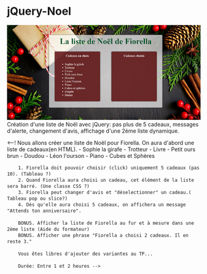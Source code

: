 # jQuery-Noel
![liste](/maquette-liste.png)
Création d'une liste de Noël avec jQuery: pas plus de 5 cadeaux, messages d'alerte, changement d'avis, affichage d'une 2ème liste dynamique.


<--! Nous allons créer une liste de Noël pour Fiorella.
        On aura d'abord une liste de cadeaux(en HTML).
        - Sophie la girafe 
        - Trotteur
        - Livre
        - Petit ours brun 
        - Doudou
        - Léon l'ourson
        - Piano
        - Cubes et Sphères

        1. Fiorella doit pouvoir choisir (click) uniquement 5 cadeaux (pas 10). (Tableau ?)
        2. Quand Fiorella aura choisi un cadeau, cet élément de la liste sera barré. (Une classe CSS ?)
        3. Fiorella peut changer d'avis et "déselectionner" un cadeau.( Tableau pop ou slice?)       
        4. Dès qu'elle aura choisi 5 cadeaux, on affichera un message "Attends ton anniversaire".

        BONUS. Afficher la liste de Fiorella au fur et à mesure dans une 2ème liste (Aide du formateur)
        BONUS. Afficher une phrase "Fiorella a choisi 2 cadeaux. Il en reste 3."

        Vous êtes libres d'ajouter des variantes au TP...

        Durée: Entre 1 et 2 heures -->
